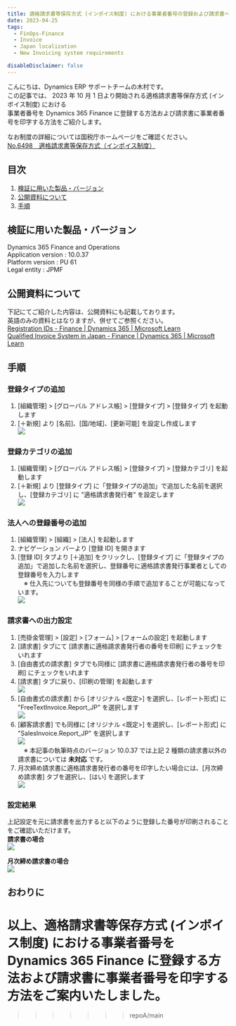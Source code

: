 ```yaml
---
title: 適格請求書等保存方式 (インボイス制度) における事業者番号の登録および請求書への印字について
date: 2023-04-25
tags:
  - FinOps-Finance
  - Invoice
  - Japan localization
  - New Invoicing system requirements

disableDisclaimer: false
---
```


こんにちは、Dynamics ERP サポートチームの木村です。  
この記事では、 2023 年 10 月 1 日より開始される適格請求書等保存方式 (インボイス制度) における  
事業者番号を Dynamics 365 Finance に登録する方法および請求書に事業者番号を印字する方法をご紹介します。  
  
なお制度の詳細については国税庁ホームページをご確認ください。  
[No.6498 適格請求書等保存方式（インボイス制度）](https://www.nta.go.jp/taxes/shiraberu/taxanswer/shohi/6498.htm)  

<!-- more -->

## 目次
1. [検証に用いた製品・バージョン](#anchor-version)
2. [公開資料について](#about-public-information)
3. [手順](#how-to-setup-qii)

<a id='anchor-version'></a>

## 検証に用いた製品・バージョン
Dynamics 365 Finance and Operations  
Application version : 10.0.37  
Platform version : PU 61  
Legal entity : JPMF  

<a id='about-public-information'></a>

## 公開資料について
下記にてご紹介した内容は、公開資料にも記載しております。  
英語のみの資料とはなりますが、併せてご参照ください。  
[Registration IDs - Finance | Dynamics 365 | Microsoft Learn](https://learn.microsoft.com/en-us/dynamics365/finance/localizations/europe/emea-registration-ids)  
[Qualified Invoice System in Japan - Finance | Dynamics 365 | Microsoft Learn](https://learn.microsoft.com/en-us/dynamics365/finance/localizations/japan/apac-jpn-qualified-invoice-system)  


<a id='how-to-setup-qii'></a>

## 手順
### 登録タイプの追加
1. [組織管理] > [グローバル アドレス帳] > [登録タイプ] > [登録タイプ] を起動します  
1. [＋新規] より [名前]、[国/地域]、[更新可能] を設定し作成します  
![](./new-invoicing-system-requirements-QIInumber-setting/new-invoicing-system-requirements-QIInumber-setting1.png)  


### 登録カテゴリの追加
1. [組織管理] > [グローバル アドレス帳] > [登録タイプ] > [登録カテゴリ] を起動します  
1. [＋新規] より [登録タイプ] に「登録タイプの追加」で追加した名前を選択し、[登録カテゴリ] に "適格請求書発行者" を設定します  
![](./new-invoicing-system-requirements-QIInumber-setting/new-invoicing-system-requirements-QIInumber-setting2.png)  


### 法人への登録番号の追加
1. [組織管理] > [組織] > [法人] を起動します  
1. ナビゲーション バーより [登録 ID] を開きます  
1. [登録 ID] タブより [＋追加] をクリックし、[登録タイプ] に「登録タイプの追加」で追加した名前を選択し、登録番号に適格請求書発行事業者としての登録番号を入力します  
　※ 仕入先についても登録番号を同様の手順で追加することが可能になっています。  
![](./new-invoicing-system-requirements-QIInumber-setting/new-invoicing-system-requirements-QIInumber-setting3.png)  



### 請求書への出力設定
1. [売掛金管理] > [設定] > [フォーム] > [フォームの設定] を起動します  
1. [請求書] タブにて [請求書に適格請求書発行者の番号を印刷] にチェックをいれます  
1. [自由書式の請求書] タブでも同様に [請求書に適格請求書発行者の番号を印刷] にチェックをいれます  
1. [請求書] タブに戻り、[印刷の管理] を起動します  
![](./new-invoicing-system-requirements-QIInumber-setting/new-invoicing-system-requirements-QIInumber-setting4.png)
1. [自由書式の請求書] から [オリジナル <既定>] を選択し、[レポート形式] に "FreeTextInvoice.Report_JP" を選択します  
![](./new-invoicing-system-requirements-QIInumber-setting/new-invoicing-system-requirements-QIInumber-setting5.png)  
1. [顧客請求書] でも同様に [オリジナル <既定>] を選択し、[レポート形式] に "SalesInvoice.Report_JP" を選択します  
![](./new-invoicing-system-requirements-QIInumber-setting/new-invoicing-system-requirements-QIInumber-setting6.png)  
　※ 本記事の執筆時点のバージョン 10.0.37 では上記 2 種類の請求書以外の請求書については **未対応** です。
1. 月次締め請求書に適格請求書発行者の番号を印字したい場合には、[月次締め請求書] タブを選択し、[はい] を選択します  
![](./new-invoicing-system-requirements-QIInumber-setting/new-invoicing-system-requirements-QIInumber-setting7.png)  

### 設定結果
上記設定を元に請求書を出力すると以下のように登録した番号が印刷されることをご確認いただけます。  
**請求書の場合**  
![](./new-invoicing-system-requirements-QIInumber-setting/new-invoicing-system-requirements-QIInumber-setting8.png)  
  
**月次締め請求書の場合**  
![](./new-invoicing-system-requirements-QIInumber-setting/new-invoicing-system-requirements-QIInumber-setting9.png)  


## おわりに  
以上、適格請求書等保存方式 (インボイス制度) における事業者番号を Dynamics 365 Finance に登録する方法および請求書に事業者番号を印字する方法をご案内いたしました。 
=======
>>>>>>> repoA/main

